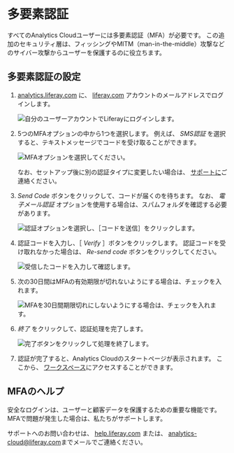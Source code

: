# 多要素認証

すべてのAnalytics Cloudユーザーには多要素認証（MFA）が必要です。 この追加のセキュリティ層は、フィッシングやMITM（man-in-the-middle）攻撃などのサイバー攻撃からユーザーを保護するのに役立ちます。

## 多要素認証の設定

1.  [analytics.liferay.com](https://analytics.liferay.com) に、 [liferay.com](https://www.liferay.com) アカウントのメールアドレスでログインします。

    ![自分のユーザーアカウントでLiferayにログインします。](./multi-factor-authentication/images/01.png)

2.  5つのMFAオプションの中から1つを選択します。 例えば、 *SMS認証* を選択すると、テキストメッセージでコードを受け取ることができます。

    ![MFAオプションを選択してください。](./multi-factor-authentication/images/02.png)

    なお、セットアップ後に別の認証タイプに変更したい場合は、 [サポートに](#help-with-mfa)ご連絡ください。

3.  *Send Code* ボタンをクリックして、コードが届くのを待ちます。 なお、 *電子メール認証* オプションを使用する場合は、スパムフォルダを確認する必要があります。

    ![認証オプションを選択し、［コードを送信］をクリックします。](./multi-factor-authentication/images/03.png)

4.  認証コードを入力し、［ *Verify* ］ボタンをクリックします。 認証コードを受け取れなかった場合は、 *Re-send code* ボタンをクリックしてください。

    ![受信したコードを入力して確認します。](./multi-factor-authentication/images/04.png)

5.  次の30日間はMFAの有効期限が切れないようにする場合は、チェックを入れます。

    ![MFAを30日間期限切れにしないようにする場合は、チェックを入れます。](./multi-factor-authentication/images/06.png)

6.  *終了* をクリックして、認証処理を完了します。

    ![完了ボタンをクリックして処理を終了します。](./multi-factor-authentication/images/05.png)

7.  認証が完了すると、Analytics Cloudのスタートページが表示されます。 ここから、 [ワークスペース](./accessing-your-workspace.md)にアクセスすることができます。

## MFAのヘルプ

安全なログインは、ユーザーと顧客データを保護するための重要な機能です。 MFAで問題が発生した場合は、私たちがサポートします。

サポートへのお問い合わせは、 [help.liferay.com](https://help.liferay.com/) または、 [<analytics-cloud@liferay.com>](mailto:analytics-cloud%40liferay.com)までメールでご連絡ください。
